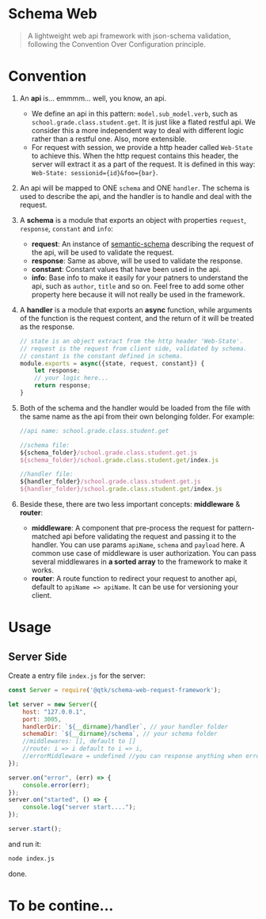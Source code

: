 # Schema Web

> A lightweight web api framework with json-schema validation, following the Convention Over Configuration principle.

# Convention

1. An **api** is... emmmm... well, you know, an api.
    - We define an api in this pattern: `model.sub_model.verb`, such as `school.grade.class.student.get`. It is just like a flated restful api. We consider this a more independent way to deal with different logic rather than a restful one. Also, more extensible.
    - For request with session, we provide a http header called `Web-State` to achieve this. When the http request contains this header, the server will extract it as a part of the request. It is defined in this way: `Web-State: sessionid={id}&foo={bar}`.

2. An api will be mapped to ONE `schema` and ONE `handler`. The schema is used to describe the api, and the handler is to handle and deal with the request.

3. A **schema** is a module that exports an object with properties `request`, `response`, `constant` and `info`: 
    - **request**: An instance of [semantic-schema](https://github.com/magnuslim/semantic-schema) describing the request of the api, will be used to validate the request.
    - **response**: Same as above, will be used to validate the response.
    - **constant**: Constant values that have been used in the api.
    - **info**: Base info to make it easily for your patners to understand the api, such as `author`, `title` and so on. Feel free to add some other property here because it will not really be used in the framework.

4. A **handler** is a module that exports an **async** function, while arguments of the function is the request content, and the return of it will be treated as the response.
    ```js
    // state is an object extract from the http header 'Web-State'.
    // request is the request from client side, validated by schema.
    // constant is the constant defined in schema.
    module.exports = async({state, request, constant}) {
        let response;
        // your logic here...
        return response;
    }
    ```

5. Both of the schema and the handler would be loaded from the file with the same name as the api from their own belonging folder. For example:
    ```js
    //api name: school.grade.class.student.get

    //schema file: 
    ${schema_folder}/school.grade.class.student.get.js
    ${schema_folder}/school.grade.class.student.get/index.js

    //handler file:
    ${handler_folder}/school.grade.class.student.get.js
    ${handler_folder}/school.grade.class.student.get/index.js
    ```

6. Beside these, there are two less important concepts: **middleware** & **router**:
    - **middleware**: A component that pre-process the request for pattern-matched api before validating the request and passing it to the handler. You can use params `apiName`, `schema` and `payload` here. A common use case of middleware is user authorization. You can pass several middlewares in **a sorted array** to the framework to make it works.
    - **router**: A route function to redirect your request to another api, default to `apiName => apiName`. It can be use for versioning your client.

# Usage

## Server Side

Create a entry file `index.js` for the server:
```js
const Server = require('@qtk/schema-web-request-framework');

let server = new Server({
    host: "127.0.0.1",
    port: 3005,
    handlerDir: `${__dirname}/handler`, // your handler folder
    schemaDir: `${__dirname}/schema`, // your schema folder
    //middlewares: [], default to []
    //route: i => i default to i => i,
    //errorMiddleware = undefined //you can response anything when error to replace default error middleware
});

server.on("error", (err) => {
    console.error(err);
});
server.on("started", () => {
    console.log("server start....");
});

server.start();
```

and run it: 
```bash
node index.js
```

done.

# To be contine...
